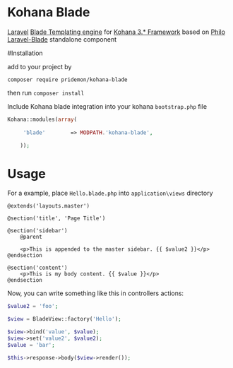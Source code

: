 # Kohana Blade
[Laravel](http://laravel.com/) [Blade Templating engine](http://laravel.com/docs/5.0/templates) for [Kohana 3.* Framework](http://kohanaframework.org/) based on [Philo Laravel-Blade](https://github.com/PhiloNL/Laravel-Blade) standalone component

#Installation

add to your project by

```
composer require pridemon/kohana-blade
```

then run `composer install`

Include Kohana blade integration into your kohana `bootstrap.php` file
```php
Kohana::modules(array(
  
     'blade'        => MODPATH.'kohana-blade',

	));
```
# Usage

For a example, place `Hello.blade.php` into `application\views` directory

```blade
@extends('layouts.master')

@section('title', 'Page Title')

@section('sidebar')
    @parent

    <p>This is appended to the master sidebar. {{ $value2 }}</p>
@endsection

@section('content')
    <p>This is my body content. {{ $value }}</p>
@endsection
```

Now, you can write something like this in controllers actions: 

```php         
$value2 = 'foo';

$view = BladeView::factory('Hello');

$view->bind('value', $value);
$view->set('value2', $value2);
$value = 'bar';

$this->response->body($view->render());
```
